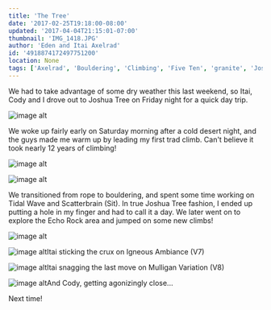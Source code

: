 ```yaml
---
title: 'The Tree'
date: '2017-02-25T19:18:00-08:00'
updated: '2017-04-04T21:15:01-07:00'
thumbnail: 'IMG_1418.JPG'
author: 'Eden and Itai Axelrad'
id: '4918874172497751200'
location: None
tags: ['Axelrad', 'Bouldering', 'Climbing', 'Five Ten', 'granite', 'Joshua', 'scatterbrain', 'Tree']
---
```


We had to take advantage of some dry weather this last weekend, so Itai, Cody and I drove out to Joshua Tree on Friday night for a quick day trip.

![image alt](/images/IMG_1418.JPG)

We woke up fairly early on Saturday morning after a cold desert night, and the guys made me warm up by leading my first trad climb. Can't believe it took nearly 12 years of climbing! 

![image alt](/images/IMG_1459.JPG)

![image alt](/images/IMG_1464.JPG)

We transitioned from rope to bouldering, and spent some time working on Tidal Wave and Scatterbrain (Sit). In true Joshua Tree fashion, I ended up putting a hole in my finger and had to call it a day. We later went on to explore the Echo Rock area and jumped on some new climbs!

![image alt](/images/IMG_1436.JPG)

![image alt](/images/IMG_1437.JPG)Itai sticking the crux on Igneous Ambiance (V7)

![image alt](/images/IMG_1448.JPG)Itai snagging the last move on Mulligan Variation (V8)

[](/images/IMG_1448.JPG)

[](/images/IMG_1448.JPG)

![image alt](/images/IMG_1451.JPG)And Cody, getting agonizingly close...

Next time!
